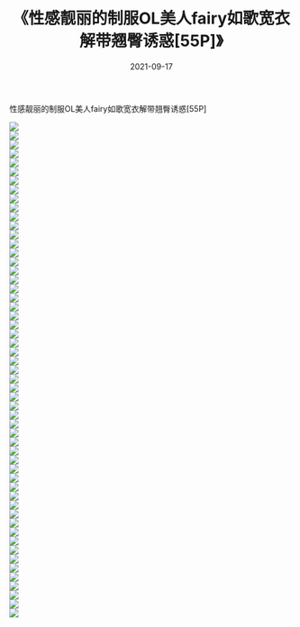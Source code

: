 ﻿---
layout: post
title:  《性感靓丽的制服OL美人fairy如歌宽衣解带翘臀诱惑[55P]》
date:   2021-09-17
img: http://pic.660000.xyz/1:/性感/2021/性感靓丽的制服OL美人fairy如歌宽衣解带翘臀诱惑[55P]/000.jpg
categories: [美女, 清纯, 唯美]
---

性感靓丽的制服OL美人fairy如歌宽衣解带翘臀诱惑[55P]

  ![](http://pic.660000.xyz/1:/性感/2021/性感靓丽的制服OL美人fairy如歌宽衣解带翘臀诱惑[55P]/001.jpg) <br> ![](http://pic.660000.xyz/1:/性感/2021/性感靓丽的制服OL美人fairy如歌宽衣解带翘臀诱惑[55P]/002.jpg) <br> ![](http://pic.660000.xyz/1:/性感/2021/性感靓丽的制服OL美人fairy如歌宽衣解带翘臀诱惑[55P]/003.jpg) <br> ![](http://pic.660000.xyz/1:/性感/2021/性感靓丽的制服OL美人fairy如歌宽衣解带翘臀诱惑[55P]/004.jpg) <br> ![](http://pic.660000.xyz/1:/性感/2021/性感靓丽的制服OL美人fairy如歌宽衣解带翘臀诱惑[55P]/005.jpg) <br> ![](http://pic.660000.xyz/1:/性感/2021/性感靓丽的制服OL美人fairy如歌宽衣解带翘臀诱惑[55P]/006.jpg) <br> ![](http://pic.660000.xyz/1:/性感/2021/性感靓丽的制服OL美人fairy如歌宽衣解带翘臀诱惑[55P]/007.jpg) <br> ![](http://pic.660000.xyz/1:/性感/2021/性感靓丽的制服OL美人fairy如歌宽衣解带翘臀诱惑[55P]/008.jpg) <br> ![](http://pic.660000.xyz/1:/性感/2021/性感靓丽的制服OL美人fairy如歌宽衣解带翘臀诱惑[55P]/009.jpg) <br> ![](http://pic.660000.xyz/1:/性感/2021/性感靓丽的制服OL美人fairy如歌宽衣解带翘臀诱惑[55P]/010.jpg) <br> ![](http://pic.660000.xyz/1:/性感/2021/性感靓丽的制服OL美人fairy如歌宽衣解带翘臀诱惑[55P]/011.jpg) <br> ![](http://pic.660000.xyz/1:/性感/2021/性感靓丽的制服OL美人fairy如歌宽衣解带翘臀诱惑[55P]/012.jpg) <br> ![](http://pic.660000.xyz/1:/性感/2021/性感靓丽的制服OL美人fairy如歌宽衣解带翘臀诱惑[55P]/013.jpg) <br> ![](http://pic.660000.xyz/1:/性感/2021/性感靓丽的制服OL美人fairy如歌宽衣解带翘臀诱惑[55P]/014.jpg) <br> ![](http://pic.660000.xyz/1:/性感/2021/性感靓丽的制服OL美人fairy如歌宽衣解带翘臀诱惑[55P]/015.jpg) <br> ![](http://pic.660000.xyz/1:/性感/2021/性感靓丽的制服OL美人fairy如歌宽衣解带翘臀诱惑[55P]/016.jpg) <br> ![](http://pic.660000.xyz/1:/性感/2021/性感靓丽的制服OL美人fairy如歌宽衣解带翘臀诱惑[55P]/017.jpg) <br> ![](http://pic.660000.xyz/1:/性感/2021/性感靓丽的制服OL美人fairy如歌宽衣解带翘臀诱惑[55P]/018.jpg) <br> ![](http://pic.660000.xyz/1:/性感/2021/性感靓丽的制服OL美人fairy如歌宽衣解带翘臀诱惑[55P]/019.jpg) <br> ![](http://pic.660000.xyz/1:/性感/2021/性感靓丽的制服OL美人fairy如歌宽衣解带翘臀诱惑[55P]/020.jpg) <br> ![](http://pic.660000.xyz/1:/性感/2021/性感靓丽的制服OL美人fairy如歌宽衣解带翘臀诱惑[55P]/021.jpg) <br> ![](http://pic.660000.xyz/1:/性感/2021/性感靓丽的制服OL美人fairy如歌宽衣解带翘臀诱惑[55P]/022.jpg) <br> ![](http://pic.660000.xyz/1:/性感/2021/性感靓丽的制服OL美人fairy如歌宽衣解带翘臀诱惑[55P]/023.jpg) <br> ![](http://pic.660000.xyz/1:/性感/2021/性感靓丽的制服OL美人fairy如歌宽衣解带翘臀诱惑[55P]/024.jpg) <br> ![](http://pic.660000.xyz/1:/性感/2021/性感靓丽的制服OL美人fairy如歌宽衣解带翘臀诱惑[55P]/025.jpg) <br> ![](http://pic.660000.xyz/1:/性感/2021/性感靓丽的制服OL美人fairy如歌宽衣解带翘臀诱惑[55P]/026.jpg) <br> ![](http://pic.660000.xyz/1:/性感/2021/性感靓丽的制服OL美人fairy如歌宽衣解带翘臀诱惑[55P]/027.jpg) <br> ![](http://pic.660000.xyz/1:/性感/2021/性感靓丽的制服OL美人fairy如歌宽衣解带翘臀诱惑[55P]/028.jpg) <br> ![](http://pic.660000.xyz/1:/性感/2021/性感靓丽的制服OL美人fairy如歌宽衣解带翘臀诱惑[55P]/029.jpg) <br> ![](http://pic.660000.xyz/1:/性感/2021/性感靓丽的制服OL美人fairy如歌宽衣解带翘臀诱惑[55P]/030.jpg) <br> ![](http://pic.660000.xyz/1:/性感/2021/性感靓丽的制服OL美人fairy如歌宽衣解带翘臀诱惑[55P]/031.jpg) <br> ![](http://pic.660000.xyz/1:/性感/2021/性感靓丽的制服OL美人fairy如歌宽衣解带翘臀诱惑[55P]/032.jpg) <br> ![](http://pic.660000.xyz/1:/性感/2021/性感靓丽的制服OL美人fairy如歌宽衣解带翘臀诱惑[55P]/033.jpg) <br> ![](http://pic.660000.xyz/1:/性感/2021/性感靓丽的制服OL美人fairy如歌宽衣解带翘臀诱惑[55P]/034.jpg) <br> ![](http://pic.660000.xyz/1:/性感/2021/性感靓丽的制服OL美人fairy如歌宽衣解带翘臀诱惑[55P]/035.jpg) <br> ![](http://pic.660000.xyz/1:/性感/2021/性感靓丽的制服OL美人fairy如歌宽衣解带翘臀诱惑[55P]/036.jpg) <br> ![](http://pic.660000.xyz/1:/性感/2021/性感靓丽的制服OL美人fairy如歌宽衣解带翘臀诱惑[55P]/037.jpg) <br> ![](http://pic.660000.xyz/1:/性感/2021/性感靓丽的制服OL美人fairy如歌宽衣解带翘臀诱惑[55P]/038.jpg) <br> ![](http://pic.660000.xyz/1:/性感/2021/性感靓丽的制服OL美人fairy如歌宽衣解带翘臀诱惑[55P]/039.jpg) <br> ![](http://pic.660000.xyz/1:/性感/2021/性感靓丽的制服OL美人fairy如歌宽衣解带翘臀诱惑[55P]/040.jpg) <br> ![](http://pic.660000.xyz/1:/性感/2021/性感靓丽的制服OL美人fairy如歌宽衣解带翘臀诱惑[55P]/041.jpg) <br> ![](http://pic.660000.xyz/1:/性感/2021/性感靓丽的制服OL美人fairy如歌宽衣解带翘臀诱惑[55P]/042.jpg) <br> ![](http://pic.660000.xyz/1:/性感/2021/性感靓丽的制服OL美人fairy如歌宽衣解带翘臀诱惑[55P]/043.jpg) <br> ![](http://pic.660000.xyz/1:/性感/2021/性感靓丽的制服OL美人fairy如歌宽衣解带翘臀诱惑[55P]/044.jpg) <br> ![](http://pic.660000.xyz/1:/性感/2021/性感靓丽的制服OL美人fairy如歌宽衣解带翘臀诱惑[55P]/045.jpg) <br> ![](http://pic.660000.xyz/1:/性感/2021/性感靓丽的制服OL美人fairy如歌宽衣解带翘臀诱惑[55P]/046.jpg) <br> ![](http://pic.660000.xyz/1:/性感/2021/性感靓丽的制服OL美人fairy如歌宽衣解带翘臀诱惑[55P]/047.jpg) <br> ![](http://pic.660000.xyz/1:/性感/2021/性感靓丽的制服OL美人fairy如歌宽衣解带翘臀诱惑[55P]/048.jpg) <br> ![](http://pic.660000.xyz/1:/性感/2021/性感靓丽的制服OL美人fairy如歌宽衣解带翘臀诱惑[55P]/049.jpg) <br> ![](http://pic.660000.xyz/1:/性感/2021/性感靓丽的制服OL美人fairy如歌宽衣解带翘臀诱惑[55P]/050.jpg) <br> ![](http://pic.660000.xyz/1:/性感/2021/性感靓丽的制服OL美人fairy如歌宽衣解带翘臀诱惑[55P]/051.jpg) <br> ![](http://pic.660000.xyz/1:/性感/2021/性感靓丽的制服OL美人fairy如歌宽衣解带翘臀诱惑[55P]/052.jpg) <br> ![](http://pic.660000.xyz/1:/性感/2021/性感靓丽的制服OL美人fairy如歌宽衣解带翘臀诱惑[55P]/053.jpg) <br> ![](http://pic.660000.xyz/1:/性感/2021/性感靓丽的制服OL美人fairy如歌宽衣解带翘臀诱惑[55P]/054.jpg) <br> ![](http://pic.660000.xyz/1:/性感/2021/性感靓丽的制服OL美人fairy如歌宽衣解带翘臀诱惑[55P]/055.jpg) <br>